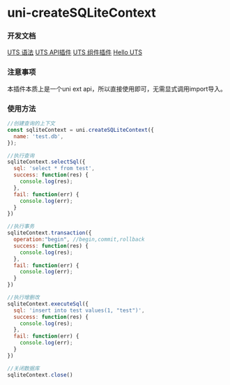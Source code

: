 # uni-createSQLiteContext
### 开发文档
[UTS 语法](https://uniapp.dcloud.net.cn/tutorial/syntax-uts.html)
[UTS API插件](https://uniapp.dcloud.net.cn/plugin/uts-plugin.html)
[UTS 组件插件](https://uniapp.dcloud.net.cn/plugin/uts-component.html)
[Hello UTS](https://gitcode.net/dcloud/hello-uts)

### 注意事项

本插件本质上是一个uni ext api，所以直接使用即可，无需显式调用import导入。

### 使用方法

```javascript
//创建查询的上下文
const sqliteContext = uni.createSQLiteContext({
  name: 'test.db',
});

//执行查询
sqliteContext.selectSql({
  sql: 'select * from test',
  success: function(res) {
    console.log(res);
  },
  fail: function(err) {
    console.log(err);
  }
})

//执行事务
sqliteContext.transaction({
  operation:"begin", //begin,commit,rollback
  success: function(res) {
    console.log(res);
  },
  fail: function(err) {
    console.log(err);
  }
})

//执行增删改
sqliteContext.executeSql({
  sql: 'insert into test values(1, "test")',
  success: function(res) {
    console.log(res);
  },
  fail: function(err) {
    console.log(err);
  }
})

//关闭数据库
sqliteContext.close()

```
